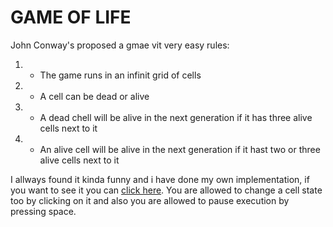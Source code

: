 # GAME OF LIFE

John Conway's proposed a gmae vit very easy rules:
1. - The game runs in an infinit grid of cells
2. - A cell can be dead or alive
3. - A dead chell will be alive in the next generation if it has three alive cells next to it
4. - An alive cell will be alive in the next generation if it hast two or three alive cells next to it

I allways found it kinda funny and i have done my own implementation, if you want to see it you can [click here](https://twikituki.github.io/GameOfLife/). You are allowed to change a cell state too by clicking on it and also you are allowed to pause execution by pressing space.